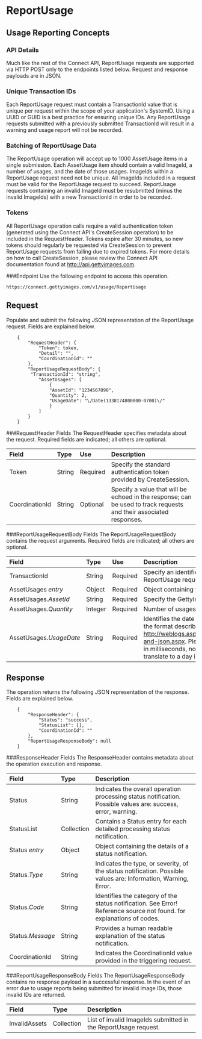 ReportUsage
===========

Usage Reporting Concepts
------------------------

### API Details
Much like the rest of the Connect API, ReportUsage requests are supported via HTTP POST only to the endpoints listed below. Request and response payloads are in JSON. 

### Unique Transaction IDs
Each ReportUsage request must contain a TransactionId value that is unique per request within the scope of your application's SystemID. Using a UUID or GUID is a best practice for ensuring unique IDs. Any ReportUsage requests submitted with a previously submitted TransactionId will result in a warning and usage report will not be recorded.

### Batching of ReportUsage Data
The ReportUsage operation will accept up to 1000 AssetUsage items in a single submission. Each AssetUsage item should contain a valid ImageId, a number of usages, and the date of those usages. ImageIds within a ReportUsage request need not be unique. All ImageIds included in a request must be valid for the ReportUsage request to succeed. ReportUsage requests containing an invalid ImageId must be resubmitted (minus the invalid ImageIds) with a new TransactionId in order to be recorded.

### Tokens
All ReportUsage operation calls require a valid authentication token (generated using the Connect API's CreateSession operation) to be included in the RequestHeader. Tokens expire after 30 minutes, so new tokens should regularly be requested via CreateSession to prevent ReportUsage requests from failing due to expired tokens. For more details on how to call CreateSession, please review the Connect API documentation found at http://api.gettyimages.com.

###Endpoint
Use the following endpoint to access this operation.

    https://connect.gettyimages.com/v1/usage/ReportUsage


Request
--------
Populate and submit the following JSON representation of the ReportUsage request. Fields are explained below. 

        {
            "RequestHeader": {
                "Token": token,
                "Detail": "",
                "CoordinationId": ""
            },
            "ReportUsageRequestBody": {
             "TransactionId": "string",
	            "AssetUsages": [
		            {
        		    "AssetId": "1234567890",
        		    "Quantity": 2,
        		    "UsageDate": "\/Date(1338174800000-0700)\/"
        		    }
                ]
            }
        }


###RequestHeader Fields
The RequestHeader specifies metadata about the request. Required fields are indicated; all others are optional.

| Field          | Type        | Use          | Description                                                                                                         |
|:---------------|:------------|:-------------|:--------------------------------------------------------------------------------------------------------------------|
| Token	         | String      | Required     | Specify the standard authentication token provided by CreateSession.                                                |
| CoordinationId | String      | Optional     | Specify a value that will be echoed in the response; can be used to track requests and their associated responses.  |

###ReportUsageRequestBody Fields
The ReportUsageRequestBody contains the request arguments. Required fields are indicated; all others are optional.

| Field          | Type        | Use          | Description                                                                                                         |
|:---------------|:------------|:-------------|:--------------------------------------------------------------------------------------------------------------------|
| TransactionId  | String      | Required     | Specify an identifier unique to this instance of the ReportUsage request.                                           |
| AssetUsages _entry_ | Object      | Required     | Object containing the asset usages being reported.  |
| AssetUsages._AssetId_ | String      | Required     | Specify the GettyImages asset/image ID used.  |
| AssetUsages._Quantity_ | Integer      | Required     | Number of usages of the asset/image ID being reported.  |
| AssetUsages._UsageDate_ | String      | Required     | Identifies the date the asset/image was used. Date is in the format described at http://weblogs.asp.net/bleroy/archive/2008/01/18/dates-and-json.aspx. Please note that dates must be submitted in milliseconds, not seconds. Dates submitted in seconds translate to a day in the year 1970.|

Response
---------
The operation returns the following JSON representation of the response. Fields are explained below.

        {
            "ResponseHeader": {
                "Status": "success",
                "StatusList": [],
                "CoordinationId": ""
            },
            "ReportUsageResponseBody": null
        }

###ResponseHeader Fields
The ResponseHeader contains metadata about the operation execution and response.

| Field            | Type        | Description                                                                                                                   |
|:-----------------|:------------|:------------------------------------------------------------------------------------------------------------------------------|
| Status	       | String      | Indicates the overall operation processing status notification. Possible values are: success, error, warning.                 |
| StatusList	   | Collection  | Contains a Status entry for each detailed processing status notification.                                                     |
| Status _entry_   | Object      | Object containing the details of a status notification.                                                                       |
| Status._Type_    | String      | Indicates the type, or severity, of the status notification. Possible values are: Information, Warning, Error.                |
| Status._Code_	   | String      | Identifies the category of the status notification. See Error! Reference source not found. for explanations of codes.         |
| Status._Message_ | String      | Provides a human readable explanation of the status notification.                                                             |
| CoordinationId   | String      | Indicates the CoordinationId value provided in the triggering request.                                                        |

###ReportUsageResponseBody Fields
The ReportUsageResponseBody contains no response payload in a successful response. In the event of an error due to usage reports being submitted for invalid image IDs, those invalid IDs are returned. 

| Field            | Type        | Description                                                     |
|:-----------------|:------------|:----------------------------------------------------------------|
| InvalidAssets	   | Collection  | List of invalid ImageIds submitted in the ReportUsage request.  |                         

